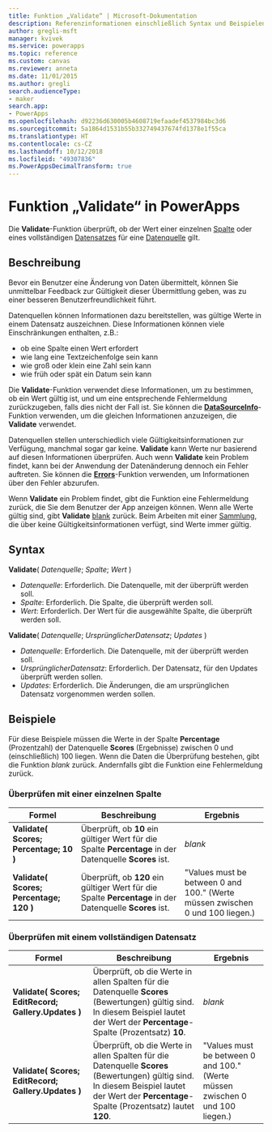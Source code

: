 ```yaml
---
title: Funktion „Validate“ | Microsoft-Dokumentation
description: Referenzinformationen einschließlich Syntax und Beispielen für die Funktion „Validate“ in PowerApps
author: gregli-msft
manager: kvivek
ms.service: powerapps
ms.topic: reference
ms.custom: canvas
ms.reviewer: anneta
ms.date: 11/01/2015
ms.author: gregli
search.audienceType:
- maker
search.app:
- PowerApps
ms.openlocfilehash: d92236d630005b4608719efaadef4537984bc3d6
ms.sourcegitcommit: 5a1864d1531b55b332749437674fd1378e1f55ca
ms.translationtype: HT
ms.contentlocale: cs-CZ
ms.lasthandoff: 10/12/2018
ms.locfileid: "49307836"
ms.PowerAppsDecimalTransform: true
---
```

# <a name="validate-function-in-powerapps"></a>Funktion „Validate“ in PowerApps
Die **Validate**-Funktion überprüft, ob der Wert einer einzelnen [Spalte](../working-with-tables.md#columns) oder eines vollständigen [Datensatzes](../working-with-tables.md#records) für eine [Datenquelle](../working-with-data-sources.md) gilt.  

## <a name="description"></a>Beschreibung
Bevor ein Benutzer eine Änderung von Daten übermittelt, können Sie unmittelbar Feedback zur Gültigkeit dieser Übermittlung geben, was zu einer besseren Benutzerfreundlichkeit führt.

Datenquellen können Informationen dazu bereitstellen, was gültige Werte in einem Datensatz auszeichnen. Diese Informationen können viele Einschränkungen enthalten, z.B.:

* ob eine Spalte einen Wert erfordert
* wie lang eine Textzeichenfolge sein kann
* wie groß oder klein eine Zahl sein kann
* wie früh oder spät ein Datum sein kann

Die **Validate**-Funktion verwendet diese Informationen, um zu bestimmen, ob ein Wert gültig ist, und um eine entsprechende Fehlermeldung zurückzugeben, falls dies nicht der Fall ist. Sie können die **[DataSourceInfo](function-datasourceinfo.md)**-Funktion verwenden, um die gleichen Informationen anzuzeigen, die **Validate** verwendet.

Datenquellen stellen unterschiedlich viele Gültigkeitsinformationen zur Verfügung, manchmal sogar gar keine. **Validate** kann Werte nur basierend auf diesen Informationen überprüfen. Auch wenn **Validate** kein Problem findet, kann bei der Anwendung der Datenänderung dennoch ein Fehler auftreten. Sie können die **[Errors](function-errors.md)**-Funktion verwenden, um Informationen über den Fehler abzurufen.

Wenn **Validate** ein Problem findet, gibt die Funktion eine Fehlermeldung zurück, die Sie dem Benutzer der App anzeigen können. Wenn alle Werte gültig sind, gibt **Validate** [blank](function-isblank-isempty.md) zurück. Beim Arbeiten mit einer [Sammlung](../working-with-data-sources.md#collections), die über keine Gültigkeitsinformationen verfügt, sind Werte immer gültig.

## <a name="syntax"></a>Syntax
**Validate**( *Datenquelle*; *Spalte*; *Wert* )

* *Datenquelle*: Erforderlich. Die Datenquelle, mit der überprüft werden soll.
* *Spalte*: Erforderlich. Die Spalte, die überprüft werden soll.
* *Wert*: Erforderlich. Der Wert für die ausgewählte Spalte, die überprüft werden soll.

**Validate**( *Datenquelle*; *UrsprünglicherDatensatz*; *Updates* )

* *Datenquelle*: Erforderlich. Die Datenquelle, mit der überprüft werden soll.
* *UrsprünglicherDatensatz*: Erforderlich.  Der Datensatz, für den Updates überprüft werden sollen.
* *Updates*: Erforderlich.  Die Änderungen, die am ursprünglichen Datensatz vorgenommen werden sollen.

## <a name="examples"></a>Beispiele
Für diese Beispiele müssen die Werte in der Spalte **Percentage** (Prozentzahl) der Datenquelle **Scores** (Ergebnisse) zwischen 0 und (einschließlich) 100 liegen. Wenn die Daten die Überprüfung bestehen, gibt die Funktion *blank* zurück. Andernfalls gibt die Funktion eine Fehlermeldung zurück.

### <a name="validate-with-a-single-column"></a>Überprüfen mit einer einzelnen Spalte

| Formel | Beschreibung | Ergebnis |
| --- | --- | --- |
| **Validate( Scores; Percentage; 10 )** |Überprüft, ob **10** ein gültiger Wert für die Spalte **Percentage** in der Datenquelle **Scores** ist. |*blank* |
| **Validate( Scores; Percentage; 120 )** |Überprüft, ob **120** ein gültiger Wert für die Spalte **Percentage** in der Datenquelle **Scores** ist. |"Values must be between 0 and 100." (Werte müssen zwischen 0 und 100 liegen.) |

### <a name="validate-with-a-complete-record"></a>Überprüfen mit einem vollständigen Datensatz

| Formel | Beschreibung | Ergebnis |
| --- | --- | --- |
| **Validate( Scores; EditRecord; Gallery.Updates )** |Überprüft, ob die Werte in allen Spalten für die Datenquelle **Scores** (Bewertungen) gültig sind. In diesem Beispiel lautet der Wert der **Percentage**-Spalte (Prozentsatz) **10**. |*blank* |
| **Validate( Scores; EditRecord; Gallery.Updates )** | Überprüft, ob die Werte in allen Spalten für die Datenquelle **Scores** (Bewertungen) gültig sind. In diesem Beispiel lautet der Wert der **Percentage**-Spalte (Prozentsatz) lautet **120**. |"Values must be between 0 and 100." (Werte müssen zwischen 0 und 100 liegen.) |

